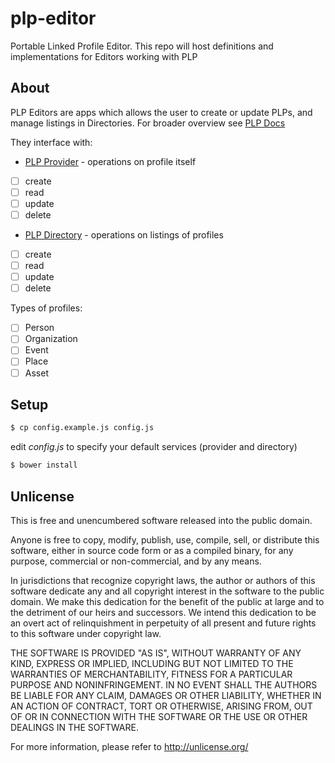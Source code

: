 plp-editor
============

Portable Linked Profile Editor. This repo will host definitions and implementations for Editors working with PLP 

## About

PLP Editors are apps which allows the user to create or update PLPs, and
manage listings in Directories. For broader overview see [PLP
Docs](https://github.com/hackers4peace/plp-docs)

They interface with:

* [PLP Provider](https://github.com/hackers4peace/plp-provider) - operations on profile itself
 * [ ] create
 * [ ] read
 * [ ] update
 * [ ] delete
* [PLP Directory](https://github.com/hackers4peace/plp-directory) - operations on listings of profiles
 * [ ] create
 * [ ] read
 * [ ] update
 * [ ] delete

Types of profiles:

* [ ] Person
* [ ] Organization
* [ ] Event
* [ ] Place
* [ ] Asset

## Setup

```bash
$ cp config.example.js config.js
```

edit *config.js* to specify your default services (provider and
directory)

```bash
$ bower install
```

## Unlicense

This is free and unencumbered software released into the public domain.

Anyone is free to copy, modify, publish, use, compile, sell, or
distribute this software, either in source code form or as a compiled
binary, for any purpose, commercial or non-commercial, and by any
means.

In jurisdictions that recognize copyright laws, the author or authors
of this software dedicate any and all copyright interest in the
software to the public domain. We make this dedication for the benefit
of the public at large and to the detriment of our heirs and
successors. We intend this dedication to be an overt act of
relinquishment in perpetuity of all present and future rights to this
software under copyright law.

THE SOFTWARE IS PROVIDED "AS IS", WITHOUT WARRANTY OF ANY KIND,
EXPRESS OR IMPLIED, INCLUDING BUT NOT LIMITED TO THE WARRANTIES OF
MERCHANTABILITY, FITNESS FOR A PARTICULAR PURPOSE AND NONINFRINGEMENT.
IN NO EVENT SHALL THE AUTHORS BE LIABLE FOR ANY CLAIM, DAMAGES OR
OTHER LIABILITY, WHETHER IN AN ACTION OF CONTRACT, TORT OR OTHERWISE,
ARISING FROM, OUT OF OR IN CONNECTION WITH THE SOFTWARE OR THE USE OR
OTHER DEALINGS IN THE SOFTWARE.

For more information, please refer to <http://unlicense.org/>
